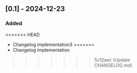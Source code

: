 ## [0.1] - 2024-12-23

### Added

<<<<<<< HEAD
- Changelog implementation3
=======
- Changelog implementation
>>>>>>> 5c12aec (Update CHANGELOG.md)

